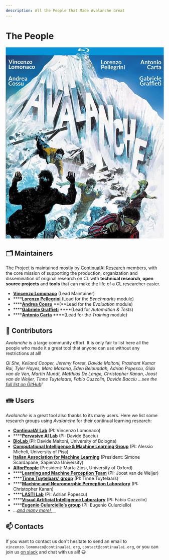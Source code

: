 ```yaml
---
description: All the People that Made Avalanche Great
---
```


# The People

![Coming soon to your computers! &#x1F602;](../.gitbook/assets/avalanche_maintaners.jpg)

## 🗂️ Maintainers

The Project is maintained mostly by [ContinualAI Research](https://www.continualai.org/research) members, with the core mission of supporting the production, organization and dissemination of original research on CL with **technical research**, **open source projects** and **tools** that can make the life of a CL researcher easier.

* [**Vincenzo Lomonaco**](https://www.vincenzolomonaco.com/) \(Lead Maintainer\)
* \*\*\*\*[**Lorenzo Pellegrini** ](https://www.unibo.it/sitoweb/l.pellegrini)\(Lead for the _Benchmarks_ module\)
* \*\*\*\*[**Andrea Cossu**](https://andreacossu.github.io/) **\(**Lead for the _Evaluation_ module\)
* \*\*\*\*[**Gabriele Graffieti**](https://www.unibo.it/sitoweb/gabriele.graffieti/en) ****\(Lead for _Automation & Tests_\)
* \*\*\*\*[**Antonio Carta**](http://pages.di.unipi.it/carta/) ****\(Lead for the _Training_ module\)

## 🔨 Contributors

_Avalanche_ is a large community effort. It is only fair to list here all the people who made it a great tool that anyone can use without any restrictions at all!

_Qi She, Keiland Cooper, Jeremy Forest, Davide Maltoni, Prashant Kumar Rai, Tyler Hayes, Marc Masana, Eden Belouadah, Adrian Popescu, Gido van de Ven, Martin Mundt, Matthias De Lange, Christopher Kanan, Joost van de Weijer,  Tinne Tuytelaars, Fabio Cuzzolin, Davide Bacciu_ _...see the_ [_full list on GitHub_](https://github.com/ContinualAI/avalanche/graphs/contributors)_!_

## 👪 Users

_Avalanche_ is a great tool also thanks to its many users. Here we list some research groups using _Avalanche_ for their continual learning research:

* [**ContinualAI Lab**](https://www.continualai.org/lab/) \(PI: Vincenzo Lomonaco\)
* \*\*\*\*[**Pervasive AI Lab**](http://pai.di.unipi.it/) \(PI: Davide Bacciu\)
* [**BioLab** ](http://biolab.csr.unibo.it/home.asp)\(PI: Davide Maltoni, University of Bologna\)
* [**Computational Intelligence & Machine Learning Group**](http://ciml.di.unipi.it/index.html) \(PI: Alessio Micheli, University of Pisa\)
* [**Italian Association for Machine Learning**](https://iaml.it/) \(President: Simone Scardapane,  Sapienza University\)
* [**AIforPeople**](https://www.aiforpeople.org/) \(President: Marta Ziosi, University of Oxford\)
* \*\*\*\*[**Learning and Machine Perception Team**](http://www.cvc.uab.es/lamp/) \(PI: Joost van de Weijer\)
* \*\*\*\*[**Tinne Tuytelaars’ group**](https://homes.esat.kuleuven.be/~tuytelaa/) \(PI: Tinne Tuytelaars\)
* \*\*\*\*[**Machine and Neuromorphic Perception Laboratory**](http://klab.cis.rit.edu/) \(PI: Christopher Kanan\)
* \*\*\*\*[**LASTI Lab**](https://kalisteo.cea.fr/index.php/textual-and-visual-semantic/) \(PI: Adrian Popescu\)
* \*\*\*\*[**Visual Artificial Intelligence Laboratory**](https://cms.brookes.ac.uk/staff/FabioCuzzolin) \(PI: Fabio Cuzzolin\)
* \*\*\*\*[**Eugenio Culurciello’s group**](https://scholar.google.com/citations?user=SeGmqkIAAAAJ&hl=en) \(PI: Eugenio Culurciello\)
* _..._[_and many more!_ ](https://www.continualai.org/research)\_\_

## 📫 Contacts

If you want to contact us don't hesitate to send an email to `vincenzo.lomonaco@continualai.org`, `contact@continualai.org`, or you can join us [on slack](https://join.slack.com/t/continualai/shared_invite/enQtNjQxNDYwMzkxNzk0LTBhYjg2MjM0YTM2OWRkNDYzOGE0ZTIzNDQ0ZGMzNDE3ZGUxNTZmNmM1YzJiYzgwMTkyZDQxYTlkMTI3NzZkNjU) and chat with us all! 😃

